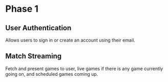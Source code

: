 # Phase 1

## User Authentication
Allows users to sign in or create an account using their email.


## Match Streaming
Fetch and present games to user, live games if there is any game currently going on, and scheduled games coming up.
